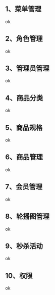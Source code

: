 ## 1、菜单管理

ok

## 2、角色管理

ok

## 3、管理员管理

ok

## 4、商品分类

ok

## 5、商品规格

ok

## 6、商品管理

ok

## 7、会员管理

ok

## 8、轮播图管理

ok

## 9、秒杀活动

ok

## 10、权限

ok









